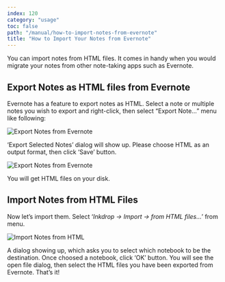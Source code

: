 ```yaml
---
index: 120
category: "usage"
toc: false
path: "/manual/how-to-import-notes-from-evernote"
title: "How to Import Your Notes from Evernote"
---
```


You can import notes from HTML files.
It comes in handy when you would migrate your notes from other note-taking apps such as Evernote.

## Export Notes as HTML files from Evernote

Evernote has a feature to export notes as HTML. Select a note or multiple notes you wish to export and right-click, then select “Export Note…” menu like following:

![Export Notes from Evernote](./how-to-import-notes-from-evernote_export-from-evernote.png)

‘Export Selected Notes’ dialog will show up. Please choose HTML as an output format, then click ‘Save’ button.

![Export Notes from Evernote](./how-to-import-notes-from-evernote_export-from-evernote-dialog.png)

You will get HTML files on your disk.

## Import Notes from HTML Files

Now let’s import them. Select ‘*Inkdrop -> Import -> from HTML files…*’ from menu.

![Import Notes from HTML](./how-to-import-notes-from-evernote_import-from-html.png)

A dialog showing up, which asks you to select which notebook to be the destination. Once choosed a notebook, click ‘OK’ button. You will see the open file dialog, then select the HTML files you have been exported from Evernote. That’s it!
